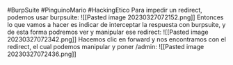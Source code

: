 #BurpSuite #PinguinoMario #HackingEtico 
Para impedir un redirect, podemos usar burpsuite:
![[Pasted image 20230327072152.png]]
Entonces lo que vamos a hacer es indicar de interceptar la respuesta con burpsuite, y de esta forma podremos ver y manipular ese redirect:
![[Pasted image 20230327072342.png]]
Hacemos clic en forward y nos encontramos con el redirect, el cual podemos manipular y poner /admin:
![[Pasted image 20230327072436.png]]
